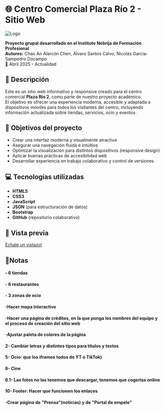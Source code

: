 
# 🌐 Centro Comercial Plaza Río 2 - Sitio Web

![Logo](Imágenes/PlazaRio2-Logo.png)

**Proyecto grupal desarrollado en el Instituto Nebrija de Formación Profesional**  
**Autores:** Chao An Alarcón Chen, Álvaro Santos Calvo, Nicolás García-Sampedro Docampo  
📅 Abril 2025 - Actualidad



## 📝 Descripción

Este es un sitio web informativo y responsive creado para el centro comercial **Plaza Río 2**, como parte de nuestro proyecto académico.  
El objetivo es ofrecer una experiencia moderna, accesible y adaptada a dispositivos móviles para todos los visitantes del centro, incluyendo información actualizada sobre tiendas, servicios, ocio y eventos.



## 🧠 Objetivos del proyecto

- Crear una interfaz moderna y visualmente atractiva
- Asegurar una navegación fluida e intuitiva
- Optimizar la visualización para distintos dispositivos (responsive design)
- Aplicar buenas prácticas de accesibilidad web
- Desarrollar experiencia en trabajo colaborativo y control de versiones



## 💻 Tecnologías utilizadas

- **HTML5**
- **CSS3**
- **JavaScript**
- **JSON** (para estructuración de datos)
- **Bootstrap**
- **GitHub** (repositorio colaborativo)



## 📸 Vista previa

[Échale un vistazo!](https://www.linkedin.com/posts/chao-alarc%C3%B3n_desarrolloweb-html5-css3-activity-7329267896117809153-zzc0?utm_source=share&utm_medium=member_desktop&rcm=ACoAAE_BcLQBcRZ71RtNDnnh4Qoo--IkG05oJ3U)



## 📝Notas

#### - 6 tiendas
#### - 6 restaurantes
#### - 3 zonas de ocio





#### -Hacer mapa interactivo
#### -Hacer una página de créditos, en la que ponga los nombres del equipo y el proceso de creación del sitio web
#### -Ajustar paleta de colores de la página



#### 2- Cambiar letras y distintos tipos para títulos y textos
#### 5- Ocio: que los iframes todos de YT o TikTok)
#### 6- Cine
#### 	6.1- Las fotos no las tenemos que descargar, tenemos que cogerlas online

#### 10- Footer: Hacer que funcionen los enlaces
#### -Crear página de "Prensa"(noticias) y de "Portal de empelo"



